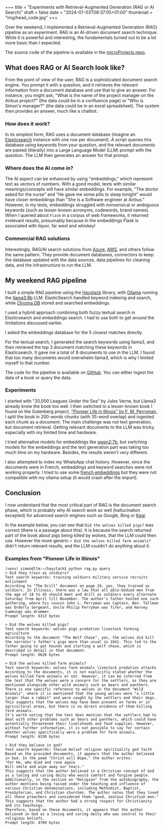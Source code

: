 +++
title = "Experiments with Retrieval-Augmented Generation (RAG or AI Search)"
draft = false
date = "2024-07-03T08:37:05+01:00"
thumbnail = "img/head_code.jpg"
+++

Over the weekend, I implemented a Retrieval-Augmented Generation (RAG) pipeline as an experiment. RAG is an AI-driven document search technique. While it is powerful and interesting, the fundamentals turned out to be a lot more basic than I expected.

The source code of the pipeline is available in the [microProjects repo](https://github.com/Blizarre/microProjects/tree/master/weekend_rag).

## What does RAG or AI Search look like?

From the point of view of the user, RAG is a sophisticated document search engine. You prompt it with a question, and it retrieves the relevant information from a document database and use that to give an answer. For instance, you might ask, "What is the name of the project manager on the Airbus project?" (the data could be in a confluence page) or "Who is Simon's manager?" (the data could be in an excel spreadsheet). The system then provides an answer, much like a chatbot.

### How does it work?

In its simplest form, RAG uses a document database (imagine an [Elasticsearch](https://www.elastic.co/) instance with one row per document). A script queries this database using keywords from your question, and the relevant documents are pasted (literally) into a Large Language Model (LLM) prompt with the question. The LLM then generates an answer for that prompt.

### Where does the AI come in?

The AI aspect can be enhanced by using "embeddings," which represent text as vectors of numbers. With a good model, texts with similar meanings/concepts will have similar embeddings. For example, "The doctor asked for the nurse" and "He gave me some pills to sleep tonight" would have closer embeddings than "She is a Software engineer at Airbus." However, in my tests, embeddings struggled with nonsensical or ambiguous keywords (such as lesser-known acronyms, codewords, brand names). When I queried about `Flask` in a corpus of web frameworks, it returned irrelevant results, presumably because in the embeddings Flask is associated with liquor, far west and whiskey!

### Commercial RAG solutions

Interestingly, RAG/AI search solutions from [Azure](https://aws.amazon.com/kendra/), [AWS](https://aws.amazon.com/kendra/), and others follow the same pattern. They provide document databases, connectors to keep the database updated with the data sources, data pipelines for cleaning data, and the infrastructure to run the LLM.

## My weekend RAG pipeline

I built a simple RAG pipeline using the [Haystack](https://haystack.deepset.ai/) library, with [Ollama](https://ollama.com/) running the [llama3:8b](https://ollama.com/library/llama3) LLM. ElasticSearch handled keyword indexing and search, while [Chroma DB](https://www.trychroma.com/) stored and searched embeddings.

I used a hybrid approach combining both fuzzy textual search in Elasticsearch and embeddings search. I had to use both to get around the limitations discussed earlier.

I asked the embeddings database for the 5 closest matches directly.

For the textual search, I generated the search keywords using llama3, and then retrieved the top 3 document matching these keywords in Elasticsearch. It gave me a total of 8 documents to use in the LLM. I found that too many documents would overwhelm llama3, which is why I limited myself to that number.

The code for the pipeline is available on [GitHub](https://github.com/Blizarre/microProjects/tree/master/weekend_rag). You can either ingest the data of a book or query the data.

### Experiments

I started with "20,000 Leagues Under the Sea" by Jules Verne, but Llama3 already knew the book too well. I then switched to a lesser-known book I found on the Gutenberg project, ["Pioneer Life in Illinois" by F. M. Perryman
](https://www.gutenberg.org/ebooks/48637). I split the book in 200-words chunks (with 35-word overlap) and ingested each chunk as a document. The main challenge was not text generation, but document retrieval. Getting relevant documents to the LLM was tricky, especially with my limited time and hardware.

I tried alternative models for embeddings like [qwen2:7b](https://ollama.com/library/qwen2), but switching models for the embeddings and the text generation part was taking too much time on my hardware. Besides, the results weren't very different.

I also attempted to index my WhatsApp chat history. However, since the documents were in French, embeddings and keyword searches were not working properly. I tried to use some [french embeddings](https://huggingface.co/croissantllm) but they were not compatible with my ollama setup (it would crash after the import).

## Conclusion

I now understand that the most critical part of RAG is the document search phase, which is probably why AI search work so well (hallucination excepted) for advanced search engines such as Google, Bing or [Kagi](https://kagi.com/fastgpt).

In the example below, you can see that `Did the wolves killed pigs?` was correct (there is a passage about this). It is because the search returned part of the book about pigs being killed by wolves, that the LLM could then use. However the more generic `> Did the wolves killed farm animals?` didn't return relevant results, and the LLM couldn't do anything about it.


### Examples from "Pioneer Life in Illinois"

```
(venv) simon@llm:~/haystack$ python rag.py query
> Did they train as soldiers?
Text search keywords: training soldiers military service recruits enlistment
According to "The Drill" document on page 24, yes, they trained as soldiers. In Illinois, there was a law that all able-bodied men from the age of 18 to 45 should meet and drill as soldiers every alternate Saturday from April till November. The author's father hosted one such gathering, where his cousin John L. Perryman was Captain, Ben. Tallman was Orderly Sergeant, Uncle Philip Perryman was fifer, and Harvey Cummings was drummer.
Prompt length: 6313 bytes

> Did the wolves killed pigs?
Text search keywords: wolves pigs predation livestock farming agriculture
According to the document "The Wolf Chase", yes, the wolves did kill the narrator's father's pigs more than usual in 1841. This led to the father going to get hounds and starting a wolf chase, which is described in detail in that document.
Prompt length: 6626 bytes

> Did the wolves killed farm animals?
Text search keywords: wolves farm animals livestock predation attacks
According to the documents, it is not explicitly stated whether the wolves killed farm animals or not. However, it can be inferred from the text that the wolves were a concern for the settlers, as they are mentioned alongside other wild animals such as bears and panthers.
There is one specific reference to wolves in the document "Wild Animals", where it is mentioned that the young wolves were "a little larger than a rabbit" and were caught by the settlers and their dogs. This suggests that the wolves may have been present on farms or in agricultural areas, but there is no direct evidence of them killing farm animals.
It's worth noting that the text does mention that the settlers had to deal with other problems such as bears and panthers, which could have potentially threatened their livelihoods and food supplies. However, without further information, it is not possible to say for certain whether wolves specifically were a problem for farm animals.
Prompt length: 6330 bytes

> Did they believe in god?
Text search keywords: theism belief religion spirituality god faith
Based on the provided documents, it appears that the author believed in God. In the poem "Christ will Wipe," the author writes:
"For He, who died and rose again
Will smile and wipe away our tears."
This suggests that the author believed in a Christian concept of God as a loving and caring deity who would comfort and forgive people.
Additionally, in the section on "Religion" from the autobiography, the author mentions being raised under the teaching and influence of various Christian denominations, including Methodist, Baptist, Presbyterian, and Christian churches. The author notes that they loved all these preachers and considered them "good, zealous Christian men." This suggests that the author had a strong respect for Christianity and its teachings.
Therefore, based on these documents, it appears that the author believed in God as a loving and caring deity who was central to their religious beliefs.
Prompt length: 4709 bytes
```